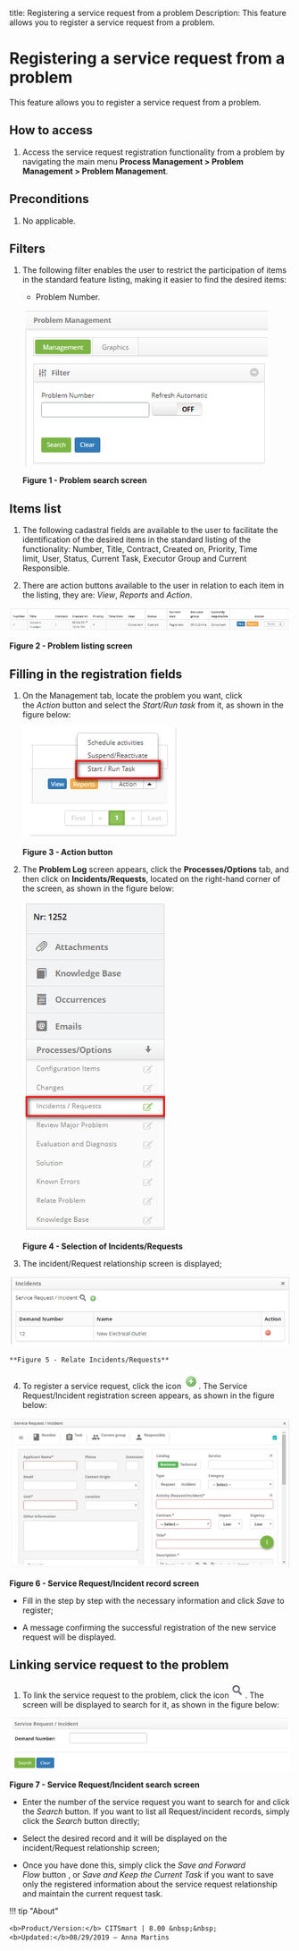 title: Registering a service request from a problem
Description: This feature allows you to register a service request from a problem.

# Registering a service request from a problem

This feature allows you to register a service request from a problem.

How to access
-------------

1.  Access the service request registration functionality from a problem by
    navigating the main menu **Process Management > Problem
    Management > Problem Management**.

Preconditions
-------------

1.  No applicable.

Filters
-----------

1.  The following filter enables the user to restrict the participation of items
    in the standard feature listing, making it easier to find the desired items:

     - Problem Number.

    ![figure](images/ticket-1.png)

    **Figure 1 - Problem search screen**

Items list
----------

1.  The following cadastral fields are available to the user to facilitate the
    identification of the desired items in the standard listing of the
    functionality: Number, Title, Contract, Created on, Priority, Time
    limit, User, Status, Current Task, Executor Group and Current
    Responsible.

2.  There are action buttons available to the user in relation to each item in
    the listing, they are: *View*, *Reports* and *Action*.

![figure](images/ticket-2.png)

**Figure 2 - Problem listing screen**

Filling in the registration fields
----------------------------------

1.  On the Management tab, locate the problem you want, click
    the *Action* button and select the *Start/Run task* from it, as shown in the
    figure below:

    ![figure](images/ticket-3.png)
   
    **Figure 3 - Action button**

2.  The **Problem Log** screen appears, click the **Processes/Options** tab, and
    then click on **Incidents/Requests**, located on the right-hand corner of
    the screen, as shown in the figure below:

    ![figure](images/ticket-4.png)
   
    **Figure 4 - Selection of Incidents/Requests**

3.  The incident/Request relationship screen is displayed;

   ![figure](images/ticket-5.png)
   
    **Figure 5 - Relate Incidents/Requests**

4.  To register a service request, click the icon ![figure](images/ticket-6.png). The Service Request/Incident
    registration screen appears, as shown in the figure below:

   ![figure](images/ticket-7.png)
   
   **Figure 6 - Service Request/Incident record screen**

-   Fill in the step by step with the necessary information and click *Save* to
    register;

-   A message confirming the successful registration of the new service request
    will be displayed.

Linking service request to the problem
--------------------------------------

1.  To link the service request to the problem, click the icon ![figure](images/ticket-8.png) . The screen will
    be displayed to search for it, as shown in the figure below:

   ![figure](images/ticket-9.png)
   
   **Figure 7 - Service Request/Incident search screen**

-   Enter the number of the service request you want to search for and click
    the *Search* button. If you want to list all Request/incident records,
    simply click the *Search* button directly;

-   Select the desired record and it will be displayed on the incident/Request
    relationship screen;

-   Once you have done this, simply click the *Save and Forward Flow* button ,
    or *Save and Keep the Current Task* if you want to save only the registered
    information about the service request relationship and maintain the current
    request task.


!!! tip "About"

    <b>Product/Version:</b> CITSmart | 8.00 &nbsp;&nbsp;
    <b>Updated:</b>08/29/2019 – Anna Martins

